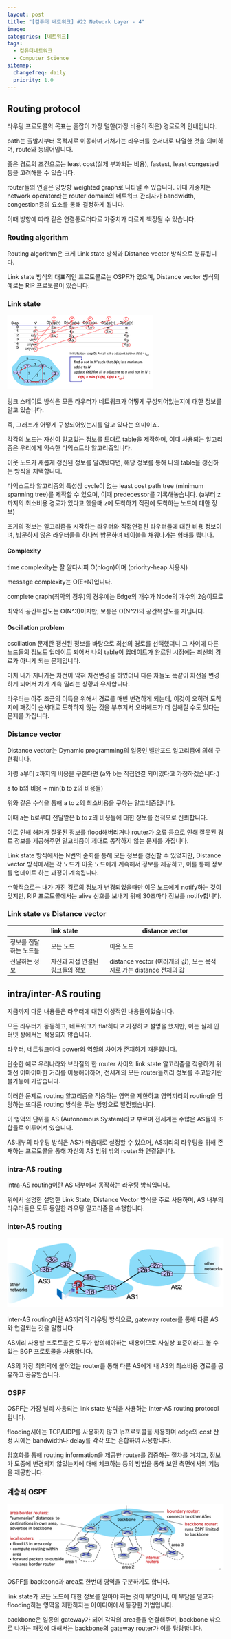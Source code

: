 ```yaml
---
layout: post
title: "[컴퓨터 네트워크] #22 Network Layer - 4"
image:
categories: [네트워크]
tags: 
  - 컴퓨터네트워크
  - Computer Science
sitemap:
  changefreq: daily
  priority: 1.0
---
```


## Routing protocol

라우팅 프로토콜의 목표는 혼잡이 가장 덜한(가장 비용이 적은) 경로로의 안내입니다.

path는 출발지부터 목적지로 이동하며 거쳐가는 라우터를 순서대로 나열한 것을 의미하며, route와 동의어입니다.

좋은 경로의 조건으로는 least cost(실제 부과되는 비용), fastest, least congested 등을 고려해볼 수 있습니다.

router들의 연결은 양방향 weighted graph로 나타낼 수 있습니다. 이때 가중치는 network operator라는 router domain의 네트워크 관리자가 bandwidth, congestion등의 요소를 통해 결정하게 됩니다.

이때 방향에 따라 같은 연결통로더다로 가중치가 다르게 책정될 수 있습니다.

### Routing algorithm

Routing algorithm은 크게 Link state 방식과 Distance vector 방식으로 분류됩니다.

Link state 방식의 대표적인 프로토콜로는 OSPF가 있으며, Distance vector 방식의 예로는 RIP 프로토콜이 있습니다.

### Link state

<img src="https://raw.githubusercontent.com/Neph3779/Blog-Image/forUpload/img/20230323235612.png" alt="image-20230323235612131" style="zoom: 33%;" />

링크 스테이트 방식은 모든 라우터가 네트워크가 어떻게 구성되어있는지에 대한 정보를 알고 있습니다.

즉, 그래프가 어떻게 구성되어있는지를 알고 있다는 의미이죠.

각각의 노드는 자신이 알고있는 정보를 토대로 table을 제작하며, 이때 사용되는 알고리즘은 우리에게 익숙한 다익스트라 알고리즙입니다.

이웃 노드가 새롭게 갱신된 정보를 알려왔다면, 해당 정보를 통해 나의 table을 갱신하는 방식을 채택합니다.

다익스트라 알고리즘의 특성상 cycle이 없는 least cost path tree (minimum spanning tree)를 제작할 수 있으며, 이때 predecessor를 기록해놓습니다. (a부터 z까지의 최소비용 경로가 있다고 했을때 z에 도착하기 직전에 도착하는 노드에 대한 정보)

초기의 정보는 알고리즘을 시작하는 라우터와 직접연결된 라우터들에 대한 비용 정보이며, 방문하지 않은 라우터들을 하나씩 방문하며 테이블을 채워나가는 형태를 띕니다.

#### Complexity

time complexity는 잘 알다시피 O(nlogn)이며 (priority-heap 사용시)

message complexity는 O(E*N)입니다.

complete graph(최악의 경우)의 경우에는 Edge의 개수가 Node의 개수의 2승이므로

최악의 공간복잡도는 O(N^3)이지만, 보통은 O(N^2)의 공간복잡도를 지닙니다.



#### Oscillation problem

oscillation 문제란 갱신된 정보를 바탕으로 최선의 경로를 선택했더니 그 사이에 다른 노드들의 정보도 업데이트 되어서 나의 table이 업데이트가 완료된 시점에는 최선의 경로가 아니게 되는 문제입니다.

마치 내가 지나가는 차선이 막혀 차선변경을 하였더니 다른 차들도 똑같이 차선을 변경하게 되어서 차가 계속 밀리는 상황과 유사합니다.

라우터는 아주 조금의 이득을 위해서 경로를 매번 변경하게 되는데, 이것이 오히려 도착지에 패킷이 순서대로 도착하지 않는 것을 부추겨서 오버헤드가 더 심해질 수도 있다는 문제를 가집니다.



### Distance vector

Distance vector는 Dynamic programming의 일종인 벨만포드 알고리즘에 의해 구현됩니다.

가령 a부터 z까지의 비용을 구한다면 (a와 b는 직접연결 되어있다고 가정하겠습니다.)

a to b의 비용 + min(b to z의 비용들) 

위와 같은 수식을 통해 a to z의 최소비용을 구하는 알고리즘입니다.

이때 a는 b로부터 전달받은 b to z의 비용들에 대한 정보를 전적으로 신뢰합니다.

이로 인해 해커가 잘못된 정보를 flood해버리거나 router가 오류 등으로 인해 잘못된 경로 정보를 제공해주면 알고리즘이 제대로 동작하지 않는 문제를 가집니다.

Link state 방식에서는 N번의 순회를 통해 모든 정보를 갱신할 수 있었지만, Distance vector 방식에서는 각 노드가 이웃 노드에게 계속해서 정보를 제공하고, 이를 통해 정보를 업데이트 하는 과정이 계속됩니다.

수학적으로는 내가 가진 경로의 정보가 변경되었을때만 이웃 노드에게 notify하는 것이 맞지만, RIP 프로토콜에서는 alive 신호를 보내기 위해 30초마다 정보를 notify합니다.



### Link state vs Distance vector

|                        | link state                       | distance vector                                              |
| ---------------------- | :------------------------------- | ------------------------------------------------------------ |
| 정보를 전달하는 노드들 | 모든 노드                        | 이웃 노드                                                    |
| 전달하는 정보          | 자신과 지접 연결된 링크들의 정보 | distance vector (여러개의 값), 모든 목적지로 가는 distance 전체의 값 |



## intra/inter-AS routing

지금까지 다룬 내용들은 라우터에 대한 이상적인 내용들이었습니다.

모든 라우터가 동등하고, 네트워크가 flat하다고 가정하고 설명을 했지만, 이는 실제 인터넷 상에서는 적용되지 않습니다.

라우터, 네트워크마다 power와 역할의 차이가 존재하기 때문입니다.

단순한 예로 우리나라와 브라질의 한 router 사이의 link state 알고리즘을 적용하기 위해선 어마어마한 거리를 이동해야하며, 전세계의 모든 router들끼리 정보를 주고받기란 불가능에 가깝습니다.

이러한 문제로 routing 알고리즘을 적용하는 영역을 제한하고 영역끼리의 routing을 담당하는 또다른 routing 방식을 두는 방향으로 발전했습니다.

이 영역의 단위를 AS (Autonomous System)라고 부르며 전세계는 수많은 AS들의 조합들로 이루어져 있습니다.



AS내부의 라우팅 방식은 AS가 마음대로 설정할 수 있으며, AS끼리의 라우팅을 위해 존재하는 프로토콜을 통해 자신의 AS 범위 밖의 router와 연결됩니다.



### intra-AS routing

intra-AS routing이란 AS 내부에서 동작하는 라우팅 방식입니다.

위에서 설명한 설명한 Link State, Distance Vector 방식을 주로 사용하며, AS 내부의 라우터들은 모두 동일한 라우팅 알고리즘을 수행합니다.



### inter-AS routing

<img src="https://raw.githubusercontent.com/Neph3779/Blog-Image/forUpload/img/20230323235519.png" alt="image-20230323235519897" style="zoom:50%;" />

inter-AS routing이란 AS끼리의 라우팅 방식으로, gateway router를 통해 다른 AS와 연결되는 것을 말합니다.

AS끼리 사용할 프로토콜은 모두가 합의해야하는 내용이므로 사실상 표준이라고 볼 수 있는 BGP 프로토콜을 사용합니다.

AS의 가장 최외곽에 붙어있는 router를 통해 다른 AS에게 내 AS의 최소비용 경로를 공유하고 공유받습니다.



### OSPF

OSPF는 가장 널리 사용되는 link state 방식을 사용하는 inter-AS routing protocol입니다.

flooding시에는 TCP/UDP를 사용하지 않고 Ip프로토콜을 사용하며 edge의 cost 산정 시에는 bandwidth나 delay를 각각 또는 혼합하여 사용합니다.

암호화를 통해 routing information을 제공한 router를 검증하는 절차를 거치고, 정보가 도중에 변경되지 않았는지에 대해 체크하는 등의 방법을 통해 보안 측면에서의 기능을 제공합니다.



### 계층적 OSPF

![image-20230323234943987](https://raw.githubusercontent.com/Neph3779/Blog-Image/forUpload/img/20230323234944.png)

OSPF를 backbone과 area로 한번더 영역을 구분하기도 합니다.

link state가 모든 노드에 대한 정보를 알아야 하는 것이 부담이니, 이 부담을 덜고자 flooding하는 영역을 제한하자는 아이디어에서 등장한 기법입니다.

backbone은 일종의 gateway가 되어 각각의 area들을 연결해주며, backbone 밖으로 나가는 패킷에 대해서는 backbone의 gateway router가 이를 담당합니다.